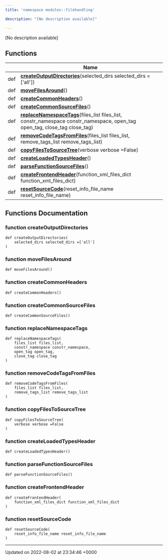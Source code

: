 ```yaml
---
title: 'namespace modules::filehandling'

description: "[No description available]"

---
```







[No description available]

## Functions

|                | Name           |
| -------------- | -------------- |
| def | **[createOutputDirectories](/documentation/code/gambit_sphinx/namespaces/namespacemodules_1_1filehandling/#function-createoutputdirectories)**(selected_dirs selected_dirs =['all']) |
| def | **[moveFilesAround](/documentation/code/gambit_sphinx/namespaces/namespacemodules_1_1filehandling/#function-movefilesaround)**() |
| def | **[createCommonHeaders](/documentation/code/gambit_sphinx/namespaces/namespacemodules_1_1filehandling/#function-createcommonheaders)**() |
| def | **[createCommonSourceFiles](/documentation/code/gambit_sphinx/namespaces/namespacemodules_1_1filehandling/#function-createcommonsourcefiles)**() |
| def | **[replaceNamespaceTags](/documentation/code/gambit_sphinx/namespaces/namespacemodules_1_1filehandling/#function-replacenamespacetags)**(files_list files_list, constr_namespace constr_namespace, open_tag open_tag, close_tag close_tag) |
| def | **[removeCodeTagsFromFiles](/documentation/code/gambit_sphinx/namespaces/namespacemodules_1_1filehandling/#function-removecodetagsfromfiles)**(files_list files_list, remove_tags_list remove_tags_list) |
| def | **[copyFilesToSourceTree](/documentation/code/gambit_sphinx/namespaces/namespacemodules_1_1filehandling/#function-copyfilestosourcetree)**(verbose verbose =False) |
| def | **[createLoadedTypesHeader](/documentation/code/gambit_sphinx/namespaces/namespacemodules_1_1filehandling/#function-createloadedtypesheader)**() |
| def | **[parseFunctionSourceFiles](/documentation/code/gambit_sphinx/namespaces/namespacemodules_1_1filehandling/#function-parsefunctionsourcefiles)**() |
| def | **[createFrontendHeader](/documentation/code/gambit_sphinx/namespaces/namespacemodules_1_1filehandling/#function-createfrontendheader)**(function_xml_files_dict function_xml_files_dict) |
| def | **[resetSourceCode](/documentation/code/gambit_sphinx/namespaces/namespacemodules_1_1filehandling/#function-resetsourcecode)**(reset_info_file_name reset_info_file_name) |


## Functions Documentation

### function createOutputDirectories

```
def createOutputDirectories(
    selected_dirs selected_dirs =['all']
)
```


### function moveFilesAround

```
def moveFilesAround()
```


### function createCommonHeaders

```
def createCommonHeaders()
```


### function createCommonSourceFiles

```
def createCommonSourceFiles()
```


### function replaceNamespaceTags

```
def replaceNamespaceTags(
    files_list files_list,
    constr_namespace constr_namespace,
    open_tag open_tag,
    close_tag close_tag
)
```


### function removeCodeTagsFromFiles

```
def removeCodeTagsFromFiles(
    files_list files_list,
    remove_tags_list remove_tags_list
)
```


### function copyFilesToSourceTree

```
def copyFilesToSourceTree(
    verbose verbose =False
)
```


### function createLoadedTypesHeader

```
def createLoadedTypesHeader()
```


### function parseFunctionSourceFiles

```
def parseFunctionSourceFiles()
```


### function createFrontendHeader

```
def createFrontendHeader(
    function_xml_files_dict function_xml_files_dict
)
```


### function resetSourceCode

```
def resetSourceCode(
    reset_info_file_name reset_info_file_name
)
```






-------------------------------

Updated on 2022-08-02 at 23:34:46 +0000